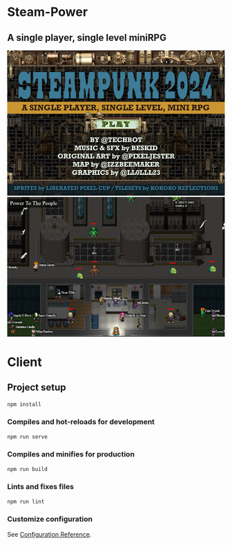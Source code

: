 <h1>Steam-Power</h1>
<h2>A single player, single level miniRPG </h2>

![Steam-Power](https://github.com/EMC23/Steam-Power/blob/master/images/start.png)
![Steam-Power](https://github.com/EMC23/Steam-Power/blob/master/images/Screenshot001.png)


# Client

## Project setup

```
npm install
```

### Compiles and hot-reloads for development

```
npm run serve
```

### Compiles and minifies for production

```
npm run build
```

### Lints and fixes files

```
npm run lint
```

### Customize configuration

See [Configuration Reference](https://cli.vuejs.org/config/).
